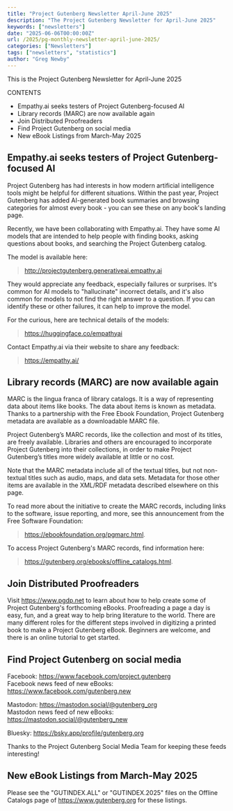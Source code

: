 ```yaml
---
title: "Project Gutenberg Newsletter April-June 2025"
description: "The Project Gutenberg Newsletter for April-June 2025"
keywords: ["newsletters"]
date: "2025-06-06T00:00:00Z"
url: /2025/pg-monthly-newsletter-april-june-2025/
categories: ["Newsletters"]
tags: ["newsletters", "statistics"]
author: "Greg Newby"
---
```


This is the Project Gutenberg Newsletter for April-June 2025

CONTENTS

* Empathy.ai seeks testers of Project Gutenberg-focused AI
* Library records (MARC) are now available again
* Join Distributed Proofreaders
* Find Project Gutenberg on social media
* New eBook Listings from March-May 2025





## Empathy.ai seeks testers of Project Gutenberg-focused AI

Project Gutenberg has had interests in how modern artificial intelligence tools might be helpful for different situations. Within the past year, Project Gutenberg has added AI-generated book summaries and browsing categories for almost every book - you can see these on any book's landing page.

Recently, we have been collaborating with Empathy.ai. They have some AI models that are intended to help people with finding books, asking questions about books, and searching the Project Gutenberg catalog.

The model is available here:
> <http://projectgutenberg.generativeai.empathy.ai>

They would appreciate any feedback, especially failures or surprises. It's common for AI models to "hallucinate" incorrect details, and it's also common for models to not find the right answer to a question.  If you can identify these or other failures, it can help to improve the model.

For the curious, here are technical details of the models:
> <https://huggingface.co/empathyai>

Contact Empathy.ai via their website to share any feedback:
> <https://empathy.ai/>


## Library records (MARC) are now available again

MARC is the lingua franca of library catalogs. It is a way of representing data about items like books. The data about items is known as metadata. Thanks to a partnership with the Free Ebook Foundation, Project Gutenberg metadata are available as a downloadable MARC file.

Project Gutenberg’s MARC records, like the collection and most of its titles, are freely available. Libraries and others are encouraged to incorporate Project Gutenberg into their collections, in order to make Project Gutenberg’s titles more widely available at little or no cost.

Note that the MARC metadata include all of the textual titles, but not non-textual titles such as audio, maps, and data sets. Metadata for those other items are available in the XML/RDF metadata described elsewhere on this page.

To read more about the initiative to create the MARC records, including links to the software, issue reporting, and more, see this announcement from the Free Software Foundation:

> <https://ebookfoundation.org/pgmarc.html>.

To access Project Gutenberg's MARC records, find information here:

> <https://gutenberg.org/ebooks/offline_catalogs.html>.


## Join Distributed Proofreaders

Visit <https://www.pgdp.net> to learn about how to help create some of Project Gutenberg's forthcoming eBooks. Proofreading a page a day is easy, fun, and a great way to help bring literature to the world. There are many different roles for the different steps involved in digitizing a printed book to make a Project Gutenberg eBook. Beginners are welcome, and there is an online tutorial to get started.


## Find Project Gutenberg on social media

Facebook: <https://www.facebook.com/project.gutenberg>  
Facebook news feed of new eBooks: <https://www.facebook.com/gutenberg.new>

Mastodon: <https://mastodon.social/@gutenberg_org>  
Mastodon news feed of new eBooks: <https://mastodon.social/@gutenberg_new>

Bluesky: <https://bsky.app/profile/gutenberg.org>

Thanks to the Project Gutenberg Social Media Team for keeping these feeds interesting!

## New eBook Listings from March-May 2025

Please see the "GUTINDEX.ALL" or "GUTINDEX.2025" files on the Offline
Catalogs page of <https://www.gutenberg.org> for these listings.
